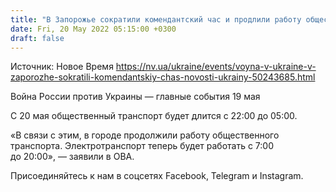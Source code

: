 ```yaml
---
title: "В Запорожье сократили комендантский час и продлили работу общественного транспорта"
date: Fri, 20 May 2022 05:15:00 +0300
draft: false
---
```

Источник: Новое Время https://nv.ua/ukraine/events/voyna-v-ukraine-v-zaporozhe-sokratili-komendantskiy-chas-novosti-ukrainy-50243685.html


Война России против Украины — главные события 19 мая

С 20 мая общественный транспорт будет длится с 22:00 до 05:00.

«В связи с этим, в городе продолжили работу общественного транспорта. Электротранспорт теперь будет работать с 7:00 до 20:00», — заявили в ОВА.

Присоединяйтесь к нам в соцсетях Facebook, Telegram и Instagram.
